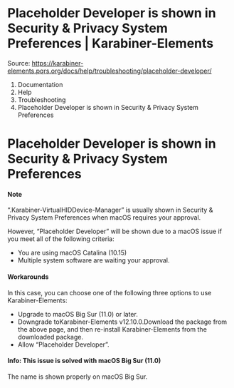 # Placeholder Developer is shown in Security & Privacy System Preferences | Karabiner-Elements

Source: https://karabiner-elements.pqrs.org/docs/help/troubleshooting/placeholder-developer/

1. Documentation
1. Help
1. Troubleshooting
1. Placeholder Developer is shown in Security & Privacy System Preferences

# Placeholder Developer is shown in Security & Privacy System Preferences

#### Note

“.Karabiner-VirtualHIDDevice-Manager” is usually shown in Security & Privacy System Preferences when macOS requires your approval.

However, “Placeholder Developer” will be shown due to a macOS issue if you meet all of the following criteria:

- You are using macOS Catalina (10.15)
- Multiple system software are waiting your approval.

#### Workarounds

In this case, you can choose one of the following three options to use Karabiner-Elements:

- Upgrade to macOS Big Sur (11.0) or later.
- Downgrade toKarabiner-Elements v12.10.0.Download the package from the above page, and then re-install Karabiner-Elements from the downloaded package.
- Allow “Placeholder Developer”.

#### Info: This issue is solved with macOS Big Sur (11.0)

The name is shown properly on macOS Big Sur.

